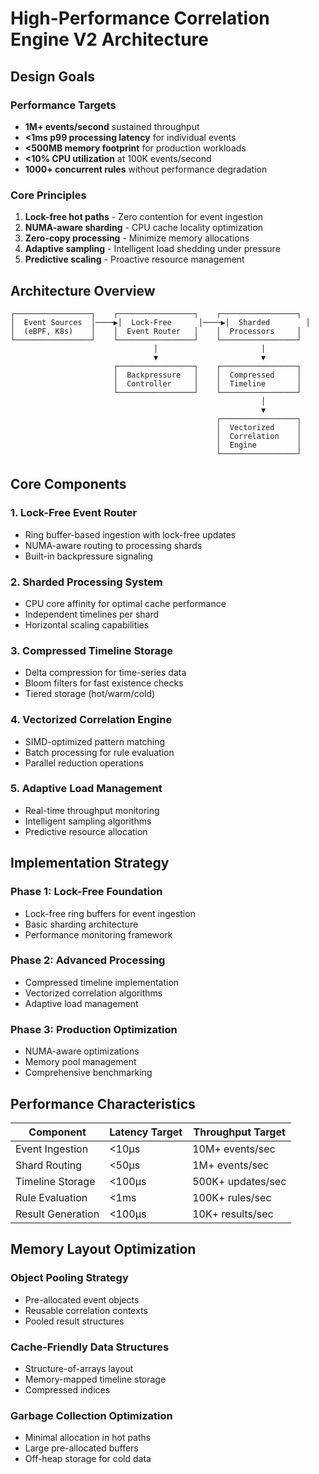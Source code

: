 # High-Performance Correlation Engine V2 Architecture

## Design Goals

### Performance Targets
- **1M+ events/second** sustained throughput
- **<1ms p99 processing latency** for individual events
- **<500MB memory footprint** for production workloads
- **<10% CPU utilization** at 100K events/second
- **1000+ concurrent rules** without performance degradation

### Core Principles
1. **Lock-free hot paths** - Zero contention for event ingestion
2. **NUMA-aware sharding** - CPU cache locality optimization
3. **Zero-copy processing** - Minimize memory allocations
4. **Adaptive sampling** - Intelligent load shedding under pressure
5. **Predictive scaling** - Proactive resource management

## Architecture Overview

```
┌─────────────────┐    ┌─────────────────┐    ┌─────────────────┐
│  Event Sources  │────▶│  Lock-Free      │────▶│  Sharded        │
│  (eBPF, K8s)    │    │  Event Router   │    │  Processors     │
└─────────────────┘    └─────────────────┘    └─────────────────┘
                                │                       │
                                ▼                       ▼
                       ┌─────────────────┐    ┌─────────────────┐
                       │  Backpressure   │    │  Compressed     │
                       │  Controller     │    │  Timeline       │
                       └─────────────────┘    └─────────────────┘
                                                        │
                                                        ▼
                                              ┌─────────────────┐
                                              │  Vectorized     │
                                              │  Correlation    │
                                              │  Engine         │
                                              └─────────────────┘
```

## Core Components

### 1. Lock-Free Event Router
- Ring buffer-based ingestion with lock-free updates
- NUMA-aware routing to processing shards
- Built-in backpressure signaling

### 2. Sharded Processing System
- CPU core affinity for optimal cache performance
- Independent timelines per shard
- Horizontal scaling capabilities

### 3. Compressed Timeline Storage
- Delta compression for time-series data
- Bloom filters for fast existence checks
- Tiered storage (hot/warm/cold)

### 4. Vectorized Correlation Engine
- SIMD-optimized pattern matching
- Batch processing for rule evaluation
- Parallel reduction operations

### 5. Adaptive Load Management
- Real-time throughput monitoring
- Intelligent sampling algorithms
- Predictive resource allocation

## Implementation Strategy

### Phase 1: Lock-Free Foundation
- Lock-free ring buffers for event ingestion
- Basic sharding architecture
- Performance monitoring framework

### Phase 2: Advanced Processing
- Compressed timeline implementation
- Vectorized correlation algorithms
- Adaptive load management

### Phase 3: Production Optimization
- NUMA-aware optimizations
- Memory pool management
- Comprehensive benchmarking

## Performance Characteristics

| Component | Latency Target | Throughput Target |
|-----------|---------------|-------------------|
| Event Ingestion | <10μs | 10M+ events/sec |
| Shard Routing | <50μs | 1M+ events/sec |
| Timeline Storage | <100μs | 500K+ updates/sec |
| Rule Evaluation | <1ms | 100K+ rules/sec |
| Result Generation | <100μs | 10K+ results/sec |

## Memory Layout Optimization

### Object Pooling Strategy
- Pre-allocated event objects
- Reusable correlation contexts
- Pooled result structures

### Cache-Friendly Data Structures
- Structure-of-arrays layout
- Memory-mapped timeline storage
- Compressed indices

### Garbage Collection Optimization
- Minimal allocation in hot paths
- Large pre-allocated buffers
- Off-heap storage for cold data